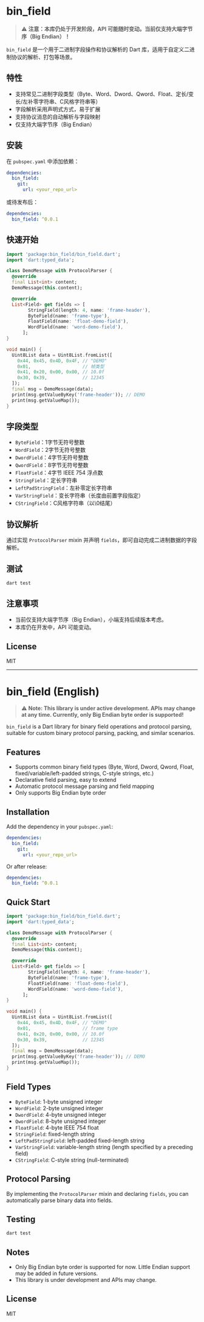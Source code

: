 # bin_field

> ⚠️ **注意：本库仍处于开发阶段，API 可能随时变动。当前仅支持大端字节序（Big Endian）！**

`bin_field` 是一个用于二进制字段操作和协议解析的 Dart 库，适用于自定义二进制协议的解析、打包等场景。

## 特性
- 支持常见二进制字段类型（Byte、Word、Dword、Qword、Float、定长/变长/左补零字符串、C风格字符串等）
- 字段解析采用声明式方式，易于扩展
- 支持协议消息的自动解析与字段映射
- 仅支持大端字节序（Big Endian）

## 安装

在 `pubspec.yaml` 中添加依赖：

```yaml
dependencies:
  bin_field:
    git:
      url: <your_repo_url>
```

或待发布后：

```yaml
dependencies:
  bin_field: ^0.0.1
```

## 快速开始

```dart
import 'package:bin_field/bin_field.dart';
import 'dart:typed_data';

class DemoMessage with ProtocolParser {
  @override
  final List<int> content;
  DemoMessage(this.content);

  @override
  List<Field> get fields => [
        StringField(length: 4, name: 'frame-header'),
        ByteField(name: 'frame-type'),
        FloatField(name: 'float-demo-field'),
        WordField(name: 'word-demo-field'),
      ];
}

void main() {
  Uint8List data = Uint8List.fromList([
    0x44, 0x45, 0x4D, 0x4F, // "DEMO"
    0x01,                   // 帧类型
    0x41, 0x20, 0x00, 0x00, // 10.0f
    0x30, 0x39,             // 12345
  ]);
  final msg = DemoMessage(data);
  print(msg.getValueByKey('frame-header')); // DEMO
  print(msg.getValueMap());
}
```

## 字段类型
- `ByteField`：1字节无符号整数
- `WordField`：2字节无符号整数
- `DwordField`：4字节无符号整数
- `QwordField`：8字节无符号整数
- `FloatField`：4字节 IEEE 754 浮点数
- `StringField`：定长字符串
- `LeftPadStringField`：左补零定长字符串
- `VarStringField`：变长字符串（长度由前置字段指定）
- `CStringField`：C风格字符串（以\0结尾）

## 协议解析
通过实现 `ProtocolParser` mixin 并声明 `fields`，即可自动完成二进制数据的字段解析。

## 测试

```bash
dart test
```

## 注意事项
- 当前仅支持大端字节序（Big Endian），小端支持后续版本考虑。
- 本库仍在开发中，API 可能变动。

## License
MIT

---

# bin_field (English)

> ⚠️ **Note: This library is under active development. APIs may change at any time. Currently, only Big Endian byte order is supported!**

`bin_field` is a Dart library for binary field operations and protocol parsing, suitable for custom binary protocol parsing, packing, and similar scenarios.

## Features
- Supports common binary field types (Byte, Word, Dword, Qword, Float, fixed/variable/left-padded strings, C-style strings, etc.)
- Declarative field parsing, easy to extend
- Automatic protocol message parsing and field mapping
- Only supports Big Endian byte order

## Installation

Add the dependency in your `pubspec.yaml`:

```yaml
dependencies:
  bin_field:
    git:
      url: <your_repo_url>
```

Or after release:

```yaml
dependencies:
  bin_field: ^0.0.1
```

## Quick Start

```dart
import 'package:bin_field/bin_field.dart';
import 'dart:typed_data';

class DemoMessage with ProtocolParser {
  @override
  final List<int> content;
  DemoMessage(this.content);

  @override
  List<Field> get fields => [
        StringField(length: 4, name: 'frame-header'),
        ByteField(name: 'frame-type'),
        FloatField(name: 'float-demo-field'),
        WordField(name: 'word-demo-field'),
      ];
}

void main() {
  Uint8List data = Uint8List.fromList([
    0x44, 0x45, 0x4D, 0x4F, // "DEMO"
    0x01,                   // frame type
    0x41, 0x20, 0x00, 0x00, // 10.0f
    0x30, 0x39,             // 12345
  ]);
  final msg = DemoMessage(data);
  print(msg.getValueByKey('frame-header')); // DEMO
  print(msg.getValueMap());
}
```

## Field Types
- `ByteField`: 1-byte unsigned integer
- `WordField`: 2-byte unsigned integer
- `DwordField`: 4-byte unsigned integer
- `QwordField`: 8-byte unsigned integer
- `FloatField`: 4-byte IEEE 754 float
- `StringField`: fixed-length string
- `LeftPadStringField`: left-padded fixed-length string
- `VarStringField`: variable-length string (length specified by a preceding field)
- `CStringField`: C-style string (null-terminated)

## Protocol Parsing
By implementing the `ProtocolParser` mixin and declaring `fields`, you can automatically parse binary data into fields.

## Testing

```bash
dart test
```

## Notes
- Only Big Endian byte order is supported for now. Little Endian support may be added in future versions.
- This library is under development and APIs may change.

## License
MIT
